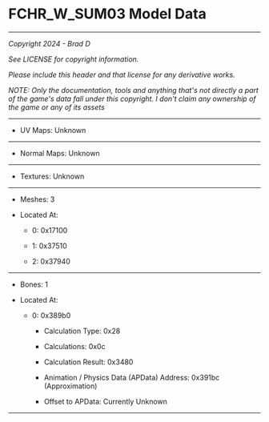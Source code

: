 # FCHR_W_SUM03 Model Data

---

*Copyright 2024 - Brad D*

*See LICENSE for copyright information.*

*Please include this header and that license for any derivative works.*

*NOTE: Only the documentation, tools and anything that's not directly a part of the game's data fall under this copyright. I don't claim any ownership of the game or any of its assets*

---


* UV Maps: Unknown

---

* Normal Maps: Unknown

---

* Textures: Unknown

---

* Meshes: 3

* Located At:

  * 0: 0x17100

  * 1: 0x37510

  * 2: 0x37940

---

* Bones: 1

* Located At:

  * 0: 0x389b0

    * Calculation Type: 0x28

    * Calculations: 0x0c

    * Calculation Result: 0x3480

    * Animation / Physics Data (APData) Address: 0x391bc (Approximation)

    * Offset to APData: Currently Unknown

---

